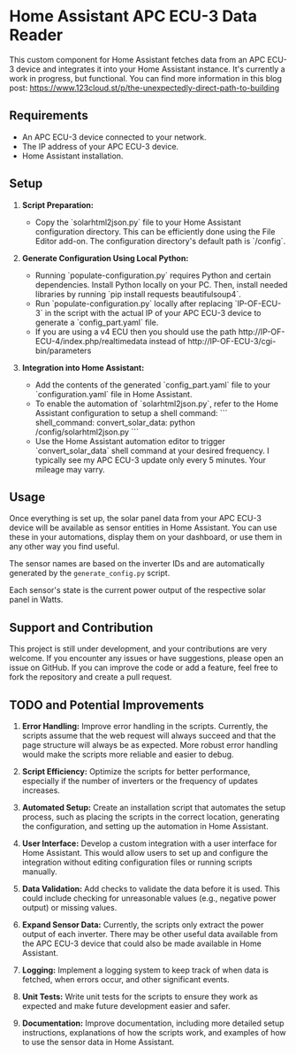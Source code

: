 # Home Assistant APC ECU-3 Data Reader

This custom component for Home Assistant fetches data from an APC ECU-3 device and integrates it into your Home Assistant instance. It's currently a work in progress, but functional. You can find more information in this blog post: https://www.123cloud.st/p/the-unexpectedly-direct-path-to-building

## Requirements

- An APC ECU-3 device connected to your network.
- The IP address of your APC ECU-3 device.
- Home Assistant installation.

## Setup

1. **Script Preparation:**
   - Copy the \`solarhtml2json.py\` file to your Home Assistant configuration directory. This can be efficiently done using the File Editor add-on. The configuration directory's default path is \`/config\`.

2. **Generate Configuration Using Local Python:**
   - Running \`populate-configuration.py\` requires Python and certain dependencies. Install Python locally on your PC. Then, install needed libraries by running \`pip install requests beautifulsoup4\`.
   - Run \`populate-configuration.py\` locally after replacing \`IP-OF-ECU-3\` in the script with the actual IP of your APC ECU-3 device to generate a \`config_part.yaml\` file.
   - If you are using a v4 ECU then you should use the path http://IP-OF-ECU-4/index.php/realtimedata instead of http://IP-OF-ECU-3/cgi-bin/parameters

3. **Integration into Home Assistant:**
   - Add the contents of the generated \`config_part.yaml\` file to your \`configuration.yaml\` file in Home Assistant.
   - To enable the automation of \`solarhtml2json.py\`, refer to the Home Assistant configuration to setup a shell command:
     \```
     shell_command:
       convert_solar_data: python /config/solarhtml2json.py
     \```
   - Use the Home Assistant automation editor to trigger \`convert_solar_data\` shell command at your desired frequency. I typically see my APC ECU-3 update only every 5 minutes. Your mileage may varry.


## Usage

Once everything is set up, the solar panel data from your APC ECU-3 device will be available as sensor entities in Home Assistant. You can use these in your automations, display them on your dashboard, or use them in any other way you find useful.

The sensor names are based on the inverter IDs and are automatically generated by the `generate_config.py` script.

Each sensor's state is the current power output of the respective solar panel in Watts.

## Support and Contribution

This project is still under development, and your contributions are very welcome. If you encounter any issues or have suggestions, please open an issue on GitHub. If you can improve the code or add a feature, feel free to fork the repository and create a pull request.

## TODO and Potential Improvements

1. **Error Handling:** Improve error handling in the scripts. Currently, the scripts assume that the web request will always succeed and that the page structure will always be as expected. More robust error handling would make the scripts more reliable and easier to debug.

2. **Script Efficiency:** Optimize the scripts for better performance, especially if the number of inverters or the frequency of updates increases.

3. **Automated Setup:** Create an installation script that automates the setup process, such as placing the scripts in the correct location, generating the configuration, and setting up the automation in Home Assistant.

4. **User Interface:** Develop a custom integration with a user interface for Home Assistant. This would allow users to set up and configure the integration without editing configuration files or running scripts manually.

5. **Data Validation:** Add checks to validate the data before it is used. This could include checking for unreasonable values (e.g., negative power output) or missing values.

6. **Expand Sensor Data:** Currently, the scripts only extract the power output of each inverter. There may be other useful data available from the APC ECU-3 device that could also be made available in Home Assistant.

7. **Logging:** Implement a logging system to keep track of when data is fetched, when errors occur, and other significant events.

8. **Unit Tests:** Write unit tests for the scripts to ensure they work as expected and make future development easier and safer.

9. **Documentation:** Improve documentation, including more detailed setup instructions, explanations of how the scripts work, and examples of how to use the sensor data in Home Assistant.
